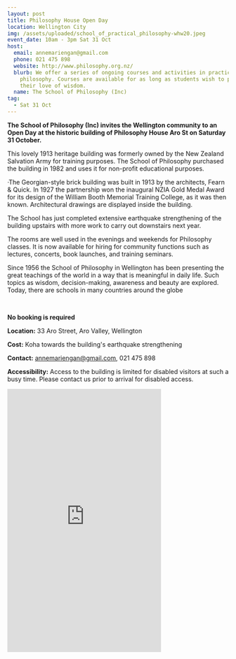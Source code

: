 ```yaml
---
layout: post
title: Philosophy House Open Day
location: Wellington City
img: /assets/uploaded/school_of_practical_philosophy-whw20.jpeg
event_date: 10am - 3pm Sat 31 Oct
host:
  email: annemariengan@gmail.com
  phone: 021 475 898
  website: http://www.philosophy.org.nz/
  blurb: We offer a series of ongoing courses and activities in practical
    philosophy. Courses are available for as long as students wish to pursue
    their love of wisdom.
  name: The School of Philosophy (Inc)
tag:
  - Sat 31 Oct
---
```

**The School of Philosophy (Inc) invites the Wellington community to an Open Day at the historic building of Philosophy House Aro St on Saturday 31 October.** 

This lovely 1913 heritage building was formerly owned by the New Zealand Salvation Army for training purposes. The School of Philosophy purchased the building in 1982 and uses it for non-profit educational purposes.

·The Georgian-style brick building was built in 1913 by the architects, Fearn & Quick. In 1927 the partnership won the inaugural NZIA Gold Medal Award for its design of the William Booth Memorial Training College, as it was then known. Architectural drawings are displayed inside the building.

The School has just completed extensive earthquake strengthening of the building upstairs with more work to carry out downstairs next year.  

The rooms are well used in the evenings and weekends for Philosophy classes. It is now available for hiring for community functions such as lectures, concerts, book launches, and training seminars.

Since 1956 the School of Philosophy in Wellington has been presenting the great teachings of the world in a way that is meaningful in daily life. Such topics as wisdom, decision-making, awareness and beauty are explored. Today, there are schools in many countries around the globe

<br>

**No booking is required**

**Location:** 33 Aro Street, Aro Valley, Wellington

**Cost:** Koha towards the building's earthquake strengthening

**Contact:** annemariengan@gmail.com, 021 475 898

**Accessibility:** Access to the building is limited for disabled visitors at such a busy time. Please contact us prior to arrival for disabled access.

<iframe src="https://www.facebook.com/plugins/page.php?href=https%3A%2F%2Fwww.facebook.com%2FPhilosophyWellington%2F&tabs=timeline&width=350&height=600&small_header=false&adapt_container_width=true&hide_cover=false&show_facepile=true&appId" width="350" height="600" style="border:none;overflow:hidden" scrolling="no" frameborder="0" allowTransparency="true" allow="encrypted-media"></iframe>